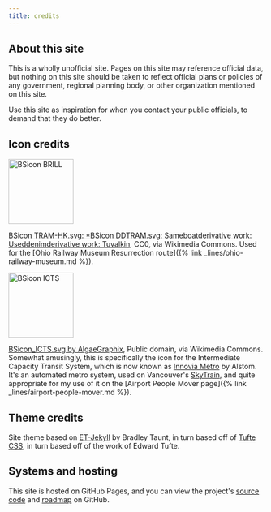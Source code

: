 ```yaml
---
title: credits
---
```


## About this site

This is a wholly unofficial site. Pages on this site may reference official data, but nothing on this site should be taken to reflect official plans or policies of any government, regional planning body, or other organization mentioned on this site.

Use this site as inspiration for when you contact your public officials, to demand that they do better.

## Icon credits

<a title="BSicon TRAM-HK.svg: *BSicon DDTRAM.svg: Sameboat
derivative work: Useddenim
derivative work: Tuvalkin, CC0, via Wikimedia Commons" href="https://commons.wikimedia.org/wiki/File:BSicon_BRILL.svg"><img class="inline" width="128" alt="BSicon BRILL" src="https://upload.wikimedia.org/wikipedia/commons/thumb/f/f7/BSicon_BRILL.svg/256px-BSicon_BRILL.svg.png"></a>

<a href="https://commons.wikimedia.org/wiki/File:BSicon_BRILL.svg">BSicon TRAM-HK.svg: *BSicon DDTRAM.svg: Sameboatderivative work: Useddenimderivative work: Tuvalkin</a>, CC0, via Wikimedia Commons. Used for the  [Ohio Railway Museum Resurrection route]({% link _lines/ohio-railway-museum.md %}).

<a title="AlgaeGraphix, Public domain, via Wikimedia Commons" href="https://commons.wikimedia.org/wiki/File:BSicon_ICTS.svg"><img class="inline" width="128" alt="BSicon ICTS" src="https://upload.wikimedia.org/wikipedia/commons/thumb/f/f1/BSicon_ICTS.svg/256px-BSicon_ICTS.svg.png"></a>

<a href="https://commons.wikimedia.org/wiki/File:BSicon_ICTS.svg">BSicon_ICTS.svg by AlgaeGraphix</a>, Public domain, via Wikimedia Commons. Somewhat amusingly, this is specifically the icon for the Intermediate Capacity Transit System, which is now known as [Innovia Metro](https://en.wikipedia.org/wiki/Innovia_Metro) by Alstom. It's an automated metro system, used on Vancouver's [SkyTrain](https://en.wikipedia.org/wiki/SkyTrain_(Vancouver)), and quite appropriate for my use of it on the [Airport People Mover page]({% link _lines/airport-people-mover.md %}).

## Theme credits

Site theme based on [ET-Jekyll](https://github.com/bradleytaunt/ET-Jekyll) by Bradley Taunt, in turn based off of [Tufte CSS](https://edwardtufte.github.io/tufte-css/), in turn based off of the work of Edward Tufte.

## Systems and hosting

This site is hosted on GitHub Pages, and you can view the project's [source code](https://github.com/benlk/columbus-regional-rail) and [roadmap](https://github.com/benlk/columbus-regional-rail/issues/) on GitHub.